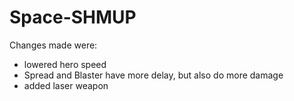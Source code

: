 # Space-SHMUP

Changes made were:
- lowered hero speed
- Spread and Blaster have more delay, but also do more damage
- added laser weapon
